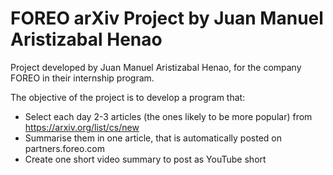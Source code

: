 # FOREO arXiv Project by Juan Manuel Aristizabal Henao

Project developed by Juan Manuel Aristizabal Henao, for the company FOREO in their internship program.

The objective of the project is to develop a program that:
- Select each day 2-3 articles (the ones likely to be more popular) from https://arxiv.org/list/cs/new
- Summarise them in one article, that is automatically posted on partners.foreo.com
- Create one short video summary to post as YouTube short
